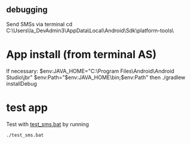 
## debugging
Send SMSs via terminal
cd C:\Users\la_DevAdmin3\AppData\Local\Android\Sdk\platform-tools\ 

# App install (from terminal AS)
If necessary:
$env:JAVA_HOME="C:\Program Files\Android\Android Studio\jbr"
$env:Path="$env:JAVA_HOME\bin;$env:Path"
then
./gradlew installDebug  


# test app
Test with [test_sms.bat](test_sms.bat) by running
```bash
./test_sms.bat
```